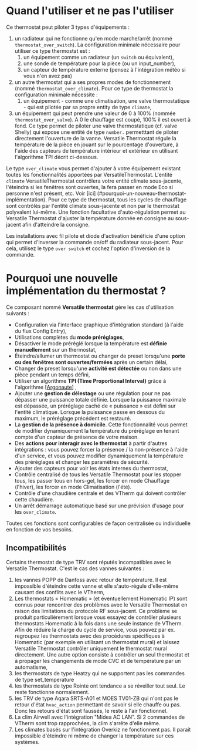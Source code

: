 # Quand l'utiliser et ne pas l'utiliser
Ce thermostat peut piloter 3 types d'équipements :
1. un radiateur qui ne fonctionne qu'en mode marche/arrêt (nommé ```thermostat_over_switch```). La configuration minimale nécessaire pour utiliser ce type thermostat est :
   1. un équipement comme un radiateur (un ```switch``` ou équivalent),
   2. une sonde de température pour la pièce (ou un input_number),
   3. un capteur de température externe (pensez à l'intégration météo si vous n'en avez pas)
2. un autre thermostat qui a ses propres modes de fonctionnement (nommé ```thermostat_over_climate```). Pour ce type de thermostat la configuration minimale nécessite :
   1. un équipement - comme une climatisation, une valve thermostatique - qui est pilotée par sa propre entity de type ```climate```,
3. un équipement qui peut prendre une valeur de 0 à 100% (nommée ```thermostat_over_valve```). A 0 le chauffage est coupé, 100% il est ouvert à fond. Ce type permet de piloter une valve thermostatique (cf. valve Shelly) qui expose une entité de type `number.` permetttant de piloter directement l'ouverture de la vanne. Versatile Thermostat régule la température de la pièce en jouant sur le pourcentage d'ouverture, à l'aide des capteurs de température intérieur et extérieur en utilisant l'algorithme TPI décrit ci-dessous.

Le type `over_climate` vous permet d'ajouter à votre équipement existant toutes les fonctionnalités apportées par VersatileThermostat. L'entité `climate` VersatileThermostat contrôlera votre entité climate sous-jacente, l'éteindra si les fenêtres sont ouvertes, la fera passer en mode Eco si personne n'est présent, etc. Voir [ici] (#pourquoi-un-nouveau-thermostat-implémentation). Pour ce type de thermostat, tous les cycles de chauffage sont contrôlés par l'entité climate sous-jacente et non par le thermostat polyvalent lui-même. Une fonction facultative d'auto-régulation permet au Versatile Thermostat d'ajuster la température donnée en consigne au sous-jacent afin d'atteindre la consigne.

Les installations avec fil pilote et diode d'activation bénéficie d'une option qui permet d'inverser la commande on/off du radiateur sous-jacent. Pour cela, utilisez le type `over switch` et cochez l'option d'inversion de la commande.

# Pourquoi une nouvelle implémentation du thermostat ?

Ce composant nommé __Versatile thermostat__ gère les cas d'utilisation suivants :
- Configuration via l'interface graphique d'intégration standard (à l'aide du flux Config Entry),
- Utilisations complètes du **mode préréglages**,
- Désactiver le mode préréglé lorsque la température est **définie manuellement** sur un thermostat,
- Éteindre/allumer un thermostat ou changer de preset lorsqu'une **porte ou des fenêtres sont ouvertes/fermées** après un certain délai,
- Changer de preset lorsqu'une **activité est détectée** ou non dans une pièce pendant un temps défini,
- Utiliser un algorithme **TPI (Time Proportional Interval)** grâce à l'algorithme [[Argonaute](https://forum.hacf.fr/u/argonaute/summary)] ,
- Ajouter une **gestion de délestage** ou une régulation pour ne pas dépasser une puissance totale définie. Lorsque la puissance maximale est dépassée, un préréglage caché de « puissance » est défini sur l'entité climatique. Lorsque la puissance passe en dessous du maximum, le préréglage précédent est restauré.
- La **gestion de la présence à domicile**. Cette fonctionnalité vous permet de modifier dynamiquement la température du préréglage en tenant compte d'un capteur de présence de votre maison.
- Des **actions pour interagir avec le thermostat** à partir d'autres intégrations : vous pouvez forcer la présence / la non-présence à l'aide d'un service, et vous pouvez modifier dynamiquement la température des préréglages et changer les paramètres de sécurité.
- Ajouter des capteurs pour voir les états internes du thermostat,
- Contrôle centralisé de tous les Versatile Thermostat pour les stopper tous, les passer tous en hors-gel, les forcer en mode Chauffage (l'hiver), les forcer en mode Climatisation (l'été).
- Contrôle d'une chaudière centrale et des VTherm qui doivent contrôler cette chaudière.
- Un arrêt démarrage automatique basé sur une prévision d'usage pour les `over_climate`.

Toutes ces fonctions sont configurables de façon centralisée ou individuelle en fonction de vos besoins.

## Incompatibilités
Certains thermostat de type TRV sont réputés incompatibles avec le Versatile Thermostat. C'est le cas des vannes suivantes :
1. les vannes POPP de Danfoss avec retour de température. Il est impossible d'éteindre cette vanne et elle s'auto-régule d'elle-même causant des conflits avec le VTherm,
2. Les thermostats « Homematic » (et éventuellement Homematic IP) sont connus pour rencontrer des problèmes avec le Versatile Thermostat en raison des limitations du protocole RF sous-jacent. Ce problème se produit particulièrement lorsque vous essayez de contrôler plusieurs thermostats Homematic à la fois dans une seule instance de VTherm. Afin de réduire la charge du cycle de service, vous pouvez par ex. regroupez les thermostats avec des procédures spécifiques à Homematic (par exemple en utilisant un thermostat mural) et laissez Versatile Thermostat contrôler uniquement le thermostat mural directement. Une autre option consiste à contrôler un seul thermostat et à propager les changements de mode CVC et de température par un automatisme,
3. les thermostats de type Heatzy qui ne supportent pas les commandes de type set_temperature
4. les thermostats de type Rointe ont tendance a se réveiller tout seul. Le reste fonctionne normalement.
5. les TRV de type Aqara SRTS-A01 et MOES TV01-ZB qui n'ont pas le retour d'état `hvac_action` permettant de savoir si elle chauffe ou pas. Donc les retours d'état sont faussés, le reste à l'air fonctionnel.
6. La clim Airwell avec l'intégration "Midea AC LAN". Si 2 commandes de VTherm sont trop rapprochées, la clim s'arrête d'elle même.
7. Les climates basés sur l'intégration Overkiz ne fonctionnent pas. Il parait impossible d'éteindre ni même de changer la température sur ces systèmes.

